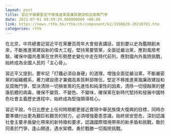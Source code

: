 ```yaml
---
layout: post
title: 習近平稱要堅定不移推進黨風廉政建設和反腐敗鬥爭
date: 2021-07-01 09:59:29.000000000 +08:00
link: https://news.rthk.hk/rthk/ch/component/k2/1598629-20210701.htm
categories: rthk
---
```


在北京，中共總書記習近平在黨慶百周年大會發表講話，提到要以史為鑑開創未來，不斷推進黨建設新的偉大工程，堅持黨要管黨，全面從嚴治黨，應對風險考驗，確保中國共產黨在世界形勢歷史變化中走在時代前列，應對國內外風險挑戰，始終成為全國人民的「主心骨」。

習近平又提到，要牢記「打鐵必須自身硬」的道理，增強全面從嚴治黨，不斷嚴密黨的組織體系，著力建設德才兼備高素質幹部隊伍，堅定不移推進黨風廉政建設和反腐敗鬥爭，堅決清除一切損害黨的先進性和純潔性的因素，清除一切侵蝕黨的健康肌體的病毒，確保不變質、不變色、不變味，確保黨在新時代堅持和發展中國特色社會主義歷史進程中，始終成為堅強領導核心。

習近平說，今日比歷史上任何時期都更接近實現中華民族偉大復興的目標，同時亦要準備付出更為艱巨和艱苦的努力，必須增強憂患意識，始終居安思危，深刻認識社會主要矛盾變化帶來的新特徵和要求，認識國際環境帶來的新矛盾和挑戰，敢於同善於鬥爭，逢山開道，遇水架橋，勇於戰勝一切風險挑戰。

